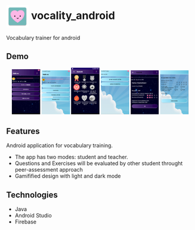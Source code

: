 # <img src="screenshots/Vocality.png" alt="" width="60" style="vertical-align: middle;">  vocality_android 

Vocabulary trainer for android

## Demo

<p align="center">
  <img src="screenshots/DarkDesign.png" alt="Dark Design" width="15%">
  <img src="screenshots/Schuler.png" alt="Menu" width="15%">
  <img src="screenshots/badges.PNG" alt="Badge" width="15%">
  <img src="screenshots/Lehrer.PNG" alt="Dark Design" width="15%">
  <img src="screenshots/Statistik.png" alt="Dark Design" width="15%">
    <img src="screenshots/Bewertung.PNG" alt="Dark Design" width="15%">
</p>


## Features

Android application for vocabulary training. 
- The app has two modes: student and teacher. 
- Questions and Exercises will be evaluated by other student throught peer-assessment approach
- Gamifified design with light and dark mode

## Technologies

- Java
- Android Studio
- Firebase



